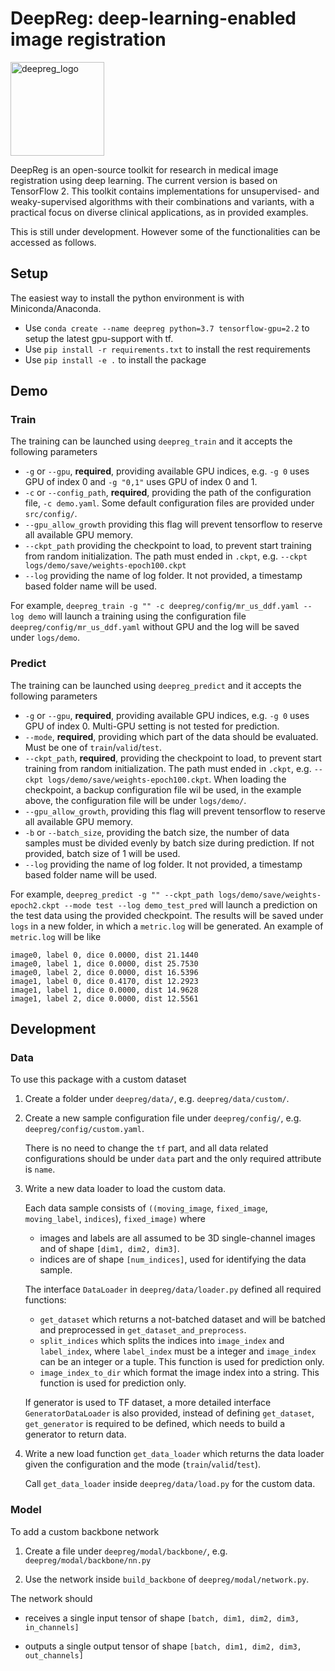 # DeepReg: deep-learning-enabled image registration
<img src="./media/deepreg_logo_purple.svg" alt="deepreg_logo" title="DeepReg" width="150" />

DeepReg is an open-source toolkit for research in medical image registration using deep learning. The current version is based on TensorFlow 2. This toolkit contains implementations for unsupervised- and weaky-supervised algorithms with their combinations and variants, with a practical focus on diverse clinical applications, as in provided examples.

This is still under development. However some of the functionalities can be accessed as follows.

## Setup

The easiest way to install the python environment is with Miniconda/Anaconda.
- Use `conda create --name deepreg python=3.7 tensorflow-gpu=2.2` to setup the latest gpu-support with tf.
- Use `pip install -r requirements.txt` to install the rest requirements
- Use `pip install -e .` to install the package

## Demo

### Train

The training can be launched using `deepreg_train` and it accepts the following parameters
- `-g` or `--gpu`, **required**, providing available GPU indices, e.g. `-g 0` uses GPU of index 0 and `-g "0,1"` uses GPU of index 0 and 1.
- `-c` or `--config_path`, **required**, providing the path of the configuration file, `-c demo.yaml`. Some default configuration files are provided under `src/config/`.
- `--gpu_allow_growth` providing this flag will prevent tensorflow to reserve all available GPU memory.
- `--ckpt_path` providing the checkpoint to load, to prevent start training from random initialization. The path must ended in `.ckpt`, e.g. `--ckpt logs/demo/save/weights-epoch100.ckpt`
- `--log` providing the name of log folder. It not provided, a timestamp based folder name will be used.

For example, `deepreg_train -g "" -c deepreg/config/mr_us_ddf.yaml --log demo` will launch a training using the configuration file `deepreg/config/mr_us_ddf.yaml` without GPU and the log will be saved under `logs/demo`.

### Predict

The training can be launched using `deepreg_predict` and it accepts the following parameters
- `-g` or `--gpu`, **required**, providing available GPU indices, e.g. `-g 0` uses GPU of index 0. Multi-GPU setting is not tested for prediction.
- `--mode`, **required**, providing which part of the data should be evaluated. Must be one of `train`/`valid`/`test`.
- `--ckpt_path`, **required**, providing the checkpoint to load, to prevent start training from random initialization. The path must ended in `.ckpt`, e.g. `--ckpt logs/demo/save/weights-epoch100.ckpt`. When loading the checkpoint, a backup configuration file wil be used, in the example above, the configuration file will be under `logs/demo/`. 
- `--gpu_allow_growth`, providing this flag will prevent tensorflow to reserve all available GPU memory.
- `-b` or `--batch_size`, providing the batch size, the number of data samples must be divided evenly by batch size during prediction. If not provided, batch size of 1 will be used.
- `--log` providing the name of log folder. It not provided, a timestamp based folder name will be used.

For example, `deepreg_predict -g "" --ckpt_path logs/demo/save/weights-epoch2.ckpt --mode test --log demo_test_pred` will launch a prediction on the test data using the provided checkpoint. The results will be saved under `logs` in a new folder, in which a `metric.log` will be generated. An example of `metric.log` will be like

```
image0, label 0, dice 0.0000, dist 21.1440
image0, label 1, dice 0.0000, dist 25.7530
image0, label 2, dice 0.0000, dist 16.5396
image1, label 0, dice 0.4170, dist 12.2923
image1, label 1, dice 0.0000, dist 14.9628
image1, label 2, dice 0.0000, dist 12.5561
```

## Development

### Data

To use this package with a custom dataset

1. Create a folder under `deepreg/data/`, e.g. `deepreg/data/custom/`.

2. Create a new sample configuration file under `deepreg/config/`, e.g. `deepreg/config/custom.yaml`.

   There is no need to change the `tf` part, and all data related configurations should be under `data` part 
   and the only required attribute is `name`. 

3. Write a new data loader to load the custom data.

    Each data sample consists of `((moving_image`, `fixed_image`, `moving_label`, `indices`), `fixed_image)` where

    - images and labels are all assumed to be 3D single-channel images and of shape `[dim1, dim2, dim3]`.
    - indices are of shape `[num_indices]`, used for identifying the data sample. 

    The interface `DataLoader` in `deepreg/data/loader.py` defined all required functions:
    - `get_dataset` which returns a not-batched dataset and will be batched and preprocessed in `get_dataset_and_preprocess`.
    - `split_indices` which splits the indices into `image_index` and `label_index`,
        where `label_index` must be a integer and `image_index` can be an integer or a tuple. This function is used for prediction only.
    - `image_index_to_dir` which format the image index into a string. This function is used for prediction only.
     
    If generator is used to TF dataset, a more detailed interface `GeneratorDataLoader` is also provided,
    instead of defining `get_dataset`, `get_generator` is required to be defined, which needs to build a generator to return data.
   
4. Write a new load function `get_data_loader` which returns the data loader given the configuration and the mode (`train`/`valid`/`test`).

   Call `get_data_loader` inside `deepreg/data/load.py` for the custom data.

### Model

To add a custom backbone network

1. Create a file under `deepreg/modal/backbone/`, e.g. `deepreg/modal/backbone/nn.py`

2. Use the network inside `build_backbone` of `deepreg/modal/network.py`.

The network should

- receives a single input tensor of shape `[batch, dim1, dim2, dim3, in_channels]`

- outputs a single output tensor of shape `[batch, dim1, dim2, dim3, out_channels]`
